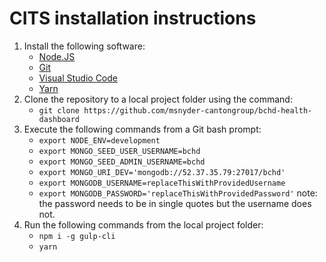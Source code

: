 # CITS installation instructions
1. Install the following software:
    - [Node.JS](https://nodejs.org/en/)
    - [Git](https://git-scm.com/)
    - [Visual Studio Code](https://code.visualstudio.com/)
    - [Yarn](https://yarnpkg.com/en/)
1. Clone the repository to a local project folder using the command:
    - `git clone https://github.com/msnyder-cantongroup/bchd-health-dashboard`
1. Execute the following commands from a Git bash prompt:
    - `export NODE_ENV=development`
    - `export MONGO_SEED_USER_USERNAME=bchd`
    - `export MONGO_SEED_ADMIN_USERNAME=bchd` 
    - `export MONGO_URI_DEV='mongodb://52.37.35.79:27017/bchd'`
    - `export MONGODB_USERNAME=replaceThisWithProvidedUsername`
    - `export MONGODB_PASSWORD='replaceThisWithProvidedPassword'` note: the password needs to be in single quotes but the username does not.
1. Run the following commands from the local project folder:
    - `npm i -g gulp-cli`
    - `yarn`
    